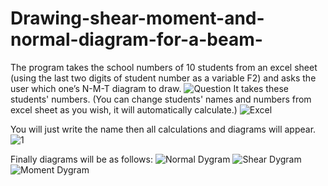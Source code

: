 # Drawing-shear-moment-and-normal-diagram-for-a-beam-
The program takes the school numbers of  10 students from an excel sheet (using the last two digits of student number as a variable F2) and asks the user which one’s N-M-T diagram to draw.
![Question](https://user-images.githubusercontent.com/97787178/150646989-94882a5e-e617-4a18-8617-cfb2efe9e4dd.png)
It takes these students' numbers. (You can change students' names and numbers from excel sheet as you wish, it will automatically calculate.)
![Excel](https://user-images.githubusercontent.com/97787178/150647508-e5495de5-48f3-44b1-96b9-b9051ea47961.png)

You will just write the name then all calculations and diagrams will appear. 
![1](https://user-images.githubusercontent.com/97787178/150647568-5a5edaa8-5186-4560-91d0-56a97bba5846.png)

Finally diagrams will be as follows:
![Normal Dygram](https://user-images.githubusercontent.com/97787178/150647554-bce142f0-1c43-46b8-9ded-e43f5e8a8336.png)
![Shear Dygram](https://user-images.githubusercontent.com/97787178/150647586-d13dd937-6eea-47cc-a03c-3638a0ce1224.png)
![Moment Dygram](https://user-images.githubusercontent.com/97787178/150647599-4444a586-abf5-4c5d-847c-8be6e14cf141.png)

